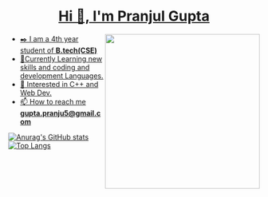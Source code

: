 
   <a href="https://komarev.com/ghpvc/?username=pranju1">
   <img src="https://komarev.com/ghpvc/?username=pranju1&style=flat-square&color=blue" alt=""/>

<h1 align="center">Hi 👋, I'm Pranjul Gupta</h1>
<img align="right" src="https://media.giphy.com/media/M9gbBd9nbDrOTu1Mqx/giphy.gif" width="310"/>
   
- ✒️ I am a 4th year student of **B.tech(CSE)**
- 📌Currently Learning new skills and coding and development Languages.
- 🔖 Interested in C++ and Web Dev.
- 📫 How to reach me **gupta.pranju5@gmail.com**

[![Anurag's GitHub stats](https://github-readme-stats.vercel.app/api?username=pranjul2001&theme=cobalt)](https://github.com/anuraghazra/github-readme-stats)
<br>
[![Top Langs](https://github-readme-stats.vercel.app/api/top-langs/?username=pranjul2001)](https://github.com/anuraghazra/github-readme-stats)

